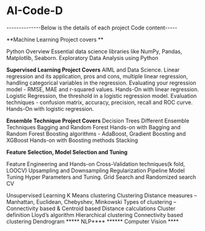 # AI-Code-D

 --------------Below is the details of each project Code content-----
 
**Machine Learning Project covers **

  Python Overview
  Essential data science libraries like NumPy, Pandas, Matplotlib, Seaborn.
  Exploratory Data Analysis using Python
  
**Supervised Learning Project Covers** 
  AIML and Data Science.
  Linear regression and its application, pros and cons, multiple linear regression, handling categorical variables in the regression.
  Evaluating your regression model - RMSE, MAE and r-squared values.
  Hands-On with linear regression.
  Logistic Regression, the threshold in a logistic regression model.
  Evaluation techniques - confusion matrix, accuracy, precision, recall and ROC curve.
  Hands-On with logistic regression. 
  
 **Ensemble Technique Project Covers** 
  Decision Trees
  Different Ensemble Techniques
  Bagging and Random Forest
  Hands-on with Bagging and Random Forest
  Boosting algorithms - AdaBoost, Gradient Boosting and XGBoost
  Hands-on with Boosting methods
  Stacking
  
  **Feature Selection, Model Selection and Tuning**

  Feature Engineering and Hands-on
  Cross-Validation techniques(k fold, LOOCV)
  Upsampling and Downsampling
  Regularization
  Pipeline
  Model Tuning
  Hyper Parameters and Tuning.
  Grid Search and Randomized search CV
  
  Unsupervised Learning 
  K Means clustering
  Clustering
  Distance measures – Manhattan, Euclidean, Chebyshev, Minkowski
  Types of clustering – Connectivity based &amp; Centroid based
  Distance calculations
  Cluster definition
  Lloyd’s algorithm
  Hierarchical clustering
  Connectivity based clustering
  Dendrogram
  ***** NLP****
  ****** Computer Vision ****
